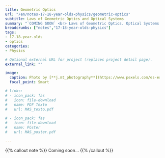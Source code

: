 ```yaml
---
title: Geometric Optics
url: "/en/notes-17-18-year-olds-physics/geometric-optics"
subtitle: Laws of Geometric Optics and Optical Systems
summary: "`COMING SOON` <br> Laws of Geometric Optics. Optical Systems. The Human Eye. Optical Instruments."
breadcrumbs: ["notes","17-18-year-olds-physics"]
tags:
- 17-18-year-olds
- optics
categories:
- Physics

# Optional external URL for project (replaces project detail page).
external_link: ""

image:
  caption: Photo by [**j.mt_photography**](https://www.pexels.com/es-es/@j-mt_photography-628996) on [Pexels](https://www.pexels.com/es-es/)
  focal_point: Smart

# links:
# - icon_pack: fas
#   icon: file-download
#   name: PDF Texto
#   url: MAS_texto.pdf
  
# - icon_pack: fas
#   icon: file-download
#   name: Póster
#   url: MAS_poster.pdf

---
```


{{% callout note %}}
Coming soon...
{{% /callout %}}
